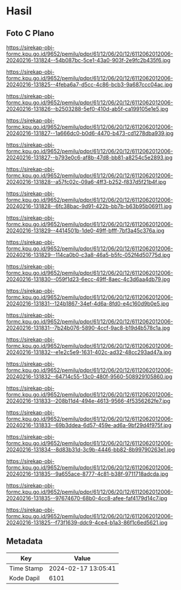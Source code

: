 # Hasil

## Foto C Plano

https://sirekap-obj-formc.kpu.go.id/9652/pemilu/pdpr/61/12/06/20/12/6112062012006-20240216-131824--54b087bc-5ce1-43a0-903f-2e9fc2b435f6.jpg

https://sirekap-obj-formc.kpu.go.id/9652/pemilu/pdpr/61/12/06/20/12/6112062012006-20240216-131825--4feba6a7-d5cc-4c86-bcb3-9a687ccc04ac.jpg

https://sirekap-obj-formc.kpu.go.id/9652/pemilu/pdpr/61/12/06/20/12/6112062012006-20240216-131826--b2503288-5ef0-410d-ab5f-ca199105e1e5.jpg

https://sirekap-obj-formc.kpu.go.id/9652/pemilu/pdpr/61/12/06/20/12/6112062012006-20240216-131827--1a666dc0-b0d6-4470-b473-cd1278dba939.jpg

https://sirekap-obj-formc.kpu.go.id/9652/pemilu/pdpr/61/12/06/20/12/6112062012006-20240216-131827--b793e0c6-af8b-47d8-bb81-a8254c5e2893.jpg

https://sirekap-obj-formc.kpu.go.id/9652/pemilu/pdpr/61/12/06/20/12/6112062012006-20240216-131828--a57fc02c-09a6-4ff3-b252-f837d5f21b4f.jpg

https://sirekap-obj-formc.kpu.go.id/9652/pemilu/pdpr/61/12/06/20/12/6112062012006-20240216-131828--6fc38bac-9d91-422b-bb7b-b63b95b06911.jpg

https://sirekap-obj-formc.kpu.go.id/9652/pemilu/pdpr/61/12/06/20/12/6112062012006-20240216-131829--4414501b-1de0-49ff-bfff-7bf3a45c376a.jpg

https://sirekap-obj-formc.kpu.go.id/9652/pemilu/pdpr/61/12/06/20/12/6112062012006-20240216-131829--114ca0b0-c3a8-46a5-b5fc-052f4d50775d.jpg

https://sirekap-obj-formc.kpu.go.id/9652/pemilu/pdpr/61/12/06/20/12/6112062012006-20240216-131830--059f1d23-6ecc-49ff-8aec-4c3d6aa4db79.jpg

https://sirekap-obj-formc.kpu.go.id/9652/pemilu/pdpr/61/12/06/20/12/6112062012006-20240216-131831--124b1867-34ef-4d6a-8fd0-e4c160d9b0e5.jpg

https://sirekap-obj-formc.kpu.go.id/9652/pemilu/pdpr/61/12/06/20/12/6112062012006-20240216-131831--7b24b076-5890-4ccf-9ac8-b19d4b578c1a.jpg

https://sirekap-obj-formc.kpu.go.id/9652/pemilu/pdpr/61/12/06/20/12/6112062012006-20240216-131832--e1e2c5e9-1631-402c-ad32-48cc293ad47a.jpg

https://sirekap-obj-formc.kpu.go.id/9652/pemilu/pdpr/61/12/06/20/12/6112062012006-20240216-131832--64714c55-13c0-480f-9560-508929105860.jpg

https://sirekap-obj-formc.kpu.go.id/9652/pemilu/pdpr/61/12/06/20/12/6112062012006-20240216-131833--208b11d4-494e-4613-9566-4f5356262fe7.jpg

https://sirekap-obj-formc.kpu.go.id/9652/pemilu/pdpr/61/12/06/20/12/6112062012006-20240216-131833--69b3ddea-6d57-459e-ad6a-9bf29d4f975f.jpg

https://sirekap-obj-formc.kpu.go.id/9652/pemilu/pdpr/61/12/06/20/12/6112062012006-20240216-131834--8d83b31d-3c9b-4446-bb82-8b99790263e1.jpg

https://sirekap-obj-formc.kpu.go.id/9652/pemilu/pdpr/61/12/06/20/12/6112062012006-20240216-131835--9a655ace-8777-4c81-b38f-9711718adcda.jpg

https://sirekap-obj-formc.kpu.go.id/9652/pemilu/pdpr/61/12/06/20/12/6112062012006-20240216-131835--97674670-68b0-4cc8-afee-faf4179d14c7.jpg

https://sirekap-obj-formc.kpu.go.id/9652/pemilu/pdpr/61/12/06/20/12/6112062012006-20240216-131825--f73f1639-ddc9-4ce4-b1a3-86f1c6ed5621.jpg


## Metadata

| Key        | Value               |
| ---------- | ------------------- |
| Time Stamp | 2024-02-17 13:05:41 |
| Kode Dapil | 6101                |



